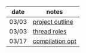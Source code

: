 | date  | notes                                     |
| ----- | ----------------------------------------- |
| 03/03 | [project outline](docs/project_outline.md)|
| 03/03 | [thread roles](docs/role_specification.md)|
| 03/17 | [compilation opt](docs/extra_opts.md)|
